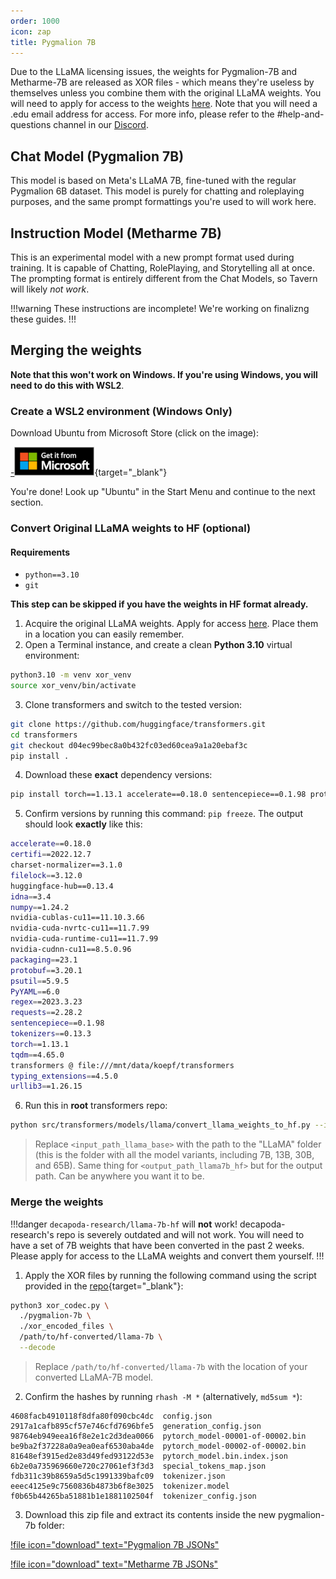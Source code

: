 ```yaml
---
order: 1000
icon: zap
title: Pygmalion 7B
---
```


Due to the LLaMA licensing issues, the weights for Pygmalion-7B and Metharme-7B are released as XOR files - which means they're useless by themselves unless you combine them with the original LLaMA weights. You will need to apply for access to the weights [here](https://docs.google.com/forms/d/e/1FAIpQLSfqNECQnMkycAp2jP4Z9TFX0cGR4uf7b_fBxjY_OjhJILlKGA/viewform). Note that you will need a .edu email address for access. For more info, please refer to the #help-and-questions channel in our [Discord](https://discord.gg/pygmalionai).

## Chat Model (Pygmalion 7B)

This model is based on Meta's LLaMA 7B, fine-tuned with the regular Pygmalion 6B dataset. This model is purely for chatting and roleplaying purposes, and the same prompt formattings you're used to will work here.

## Instruction Model (Metharme 7B)

This is an experimental model with a new prompt format used during training. It is capable of Chatting, RolePlaying, and Storytelling all at once. The prompting format is entirely different from the Chat Models, so Tavern will likely *not work*. 

!!!warning These instructions are incomplete!
We're working on finalizng these guides.
!!!

## Merging the weights

**Note that this won't work on Windows. If you're using Windows, you will need to do this with WSL2**.

### Create a WSL2 environment (Windows Only)

Download Ubuntu from Microsoft Store (click on the image):

[-![](/static/microsoft.png)](https://apps.microsoft.com/store/detail/ubuntu/9PDXGNCFSCZV){target="_blank"}

<!-- 2. Reboot your PC.
3. Search for Ubuntu in Start Menu and continue to the next section. -->

You're done! Look up "Ubuntu" in the Start Menu and continue to the next section.

### Convert Original LLaMA weights to HF (optional)

#### Requirements
- `python==3.10`
- `git`

**This step can be skipped if you have the weights in HF format already.**
1. Acquire the original LLaMA weights. Apply for access [here](https://docs.google.com/forms/d/e/1FAIpQLSfqNECQnMkycAp2jP4Z9TFX0cGR4uf7b_fBxjY_OjhJILlKGA/viewform). Place them in a location you can easily remember.
2. Open a Terminal instance, and create a clean **Python 3.10** virtual environment:
```bash
python3.10 -m venv xor_venv
source xor_venv/bin/activate
```
3. Clone transformers and switch to the tested version:
```bash
git clone https://github.com/huggingface/transformers.git
cd transformers
git checkout d04ec99bec8a0b432fc03ed60cea9a1a20ebaf3c
pip install .
```

4. Download these **exact** dependency versions:
```bash
pip install torch==1.13.1 accelerate==0.18.0 sentencepiece==0.1.98 protobuf==3.20.1
```

5. Confirm versions by running this command: `pip freeze`. The output should look **exactly** like this:
```bash
accelerate==0.18.0
certifi==2022.12.7
charset-normalizer==3.1.0
filelock==3.12.0
huggingface-hub==0.13.4
idna==3.4
numpy==1.24.2
nvidia-cublas-cu11==11.10.3.66
nvidia-cuda-nvrtc-cu11==11.7.99
nvidia-cuda-runtime-cu11==11.7.99
nvidia-cudnn-cu11==8.5.0.96
packaging==23.1
protobuf==3.20.1
psutil==5.9.5
PyYAML==6.0
regex==2023.3.23
requests==2.28.2
sentencepiece==0.1.98
tokenizers==0.13.3
torch==1.13.1
tqdm==4.65.0
transformers @ file:///mnt/data/koepf/transformers
typing_extensions==4.5.0
urllib3==1.26.15
```

6. Run this in **root** transformers repo:

```bash
python src/transformers/models/llama/convert_llama_weights_to_hf.py --input_dir <input_path_llama_base>  --output_dir <output_path_llama7b_hf> --model_size 7B
```
> Replace `<input_path_llama_base>` with the path to the "LLaMA" folder (this is the folder with all the model variants, including 7B, 13B, 30B, and 65B). Same thing for `<output_path_llama7b_hf>` but for the output path. Can be anywhere you want it to be.

### Merge the weights

!!!danger `decapoda-research/llama-7b-hf` will **not** work!
decapoda-research's repo is severely outdated and will not work. You will need to have a set of 7B weights that have been converted in the past 2 weeks. Please apply for access to the LLaMA weights and convert them yourself.
!!!

1. Apply the XOR files by running the following command using the script provided in the [repo](https://huggingface.co/PygmalionAI/pygmalion-7b/blob/main/xor_codec.py){target="_blank"}:

```bash
python3 xor_codec.py \
  ./pygmalion-7b \
  ./xor_encoded_files \
  /path/to/hf-converted/llama-7b \
  --decode

```

> Replace `/path/to/hf-converted/llama-7b` with the location of your converted LLaMA-7B model.


2. Confirm the hashes by running `rhash -M *` (alternatively, `md5sum *`):

```
4608facb4910118f8dfa80f090cbc4dc  config.json
2917a1cafb895cf57e746cfd7696bfe5  generation_config.json
98764eb949eea16f8e2e1c2d3dea0066  pytorch_model-00001-of-00002.bin
be9ba2f37228a0a9ea0eaf6530aba4de  pytorch_model-00002-of-00002.bin
81648ef3915ed2e83d49fed93122d53e  pytorch_model.bin.index.json
6b2e0a735969660e720c27061ef3f3d3  special_tokens_map.json
fdb311c39b8659a5d5c1991339bafc09  tokenizer.json
eeec4125e9c7560836b4873b6f8e3025  tokenizer.model
f0b65b44265ba51881b1e1881102504f  tokenizer_config.json
```

3. Download this zip file and extract its contents inside the new pygmalion-7b folder:

[!file icon="download" text="Pygmalion 7B JSONs"](https://cdn.discordapp.com/attachments/1068926294017970237/1102062414905749514/pyg-7b.zip)

[!file icon="download" text="Metharme 7B JSONs"](https://cdn.discordapp.com/attachments/1068926294017970237/1102062681722204270/met-7b.zip)